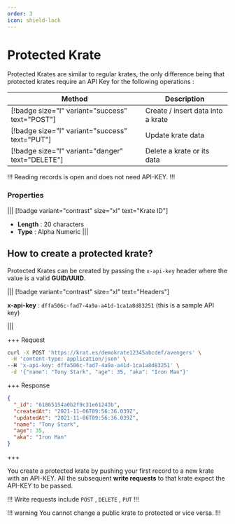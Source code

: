 ```yaml
---
order: 3
icon: shield-lock
---
```


# Protected Krate

Protected Krates are similar to regular krates, the only difference being that protected krates require an API Key for the following operations :

| Method                                           | Description                       |
| ------------------------------------------------ | --------------------------------- |
| [!badge size="l" variant="success" text="POST"]  | Create / insert data into a krate |
| [!badge size="l" variant="success" text="PUT"]   | Update krate data                 |
| [!badge size="l" variant="danger" text="DELETE"] | Delete a krate or its data        |

!!!
Reading records is open and does not need API-KEY.
!!!

### Properties

||| [!badge variant="contrast" size="xl" text="Krate ID"]

- **Length** : 20 characters
- **Type** : Alpha Numeric
  |||

## How to create a protected krate?

Protected Krates can be created by passing the `x-api-key` header where the value is a valid **GUID/UUID**.

||| [!badge variant="contrast" size="xl" text="Headers"]

**x-api-key** : `dffa506c-fad7-4a9a-a41d-1ca1a8d83251` (this is a sample API key)

|||

+++ Request

```bash
curl -X POST 'https://krat.es/demokrate12345abcdef/avengers' \
 -H 'content-type: application/json' \
--H 'x-api-key: dffa506c-fad7-4a9a-a41d-1ca1a8d83251' \
 -d '{"name": "Tony Stark", "age": 35, "aka": "Iron Man"}'
```

+++ Response

```json
{
  "_id": "61865154a0b2f9c31e61243b",
  "createdAt": "2021-11-06T09:56:36.039Z",
  "updatedAt": "2021-11-06T09:56:36.039Z",
  "name": "Tony Stark",
  "age": 35,
  "aka": "Iron Man"
}
```

+++

You create a protected krate by pushing your first record to a new krate with an API-KEY. All the subsequent **write requests** to that krate expect the API-KEY to be passed.

!!!
Write requests include `POST` , `DELETE` , `PUT`
!!!

!!! warning
You cannot change a public krate to protected or vice versa.
!!!
